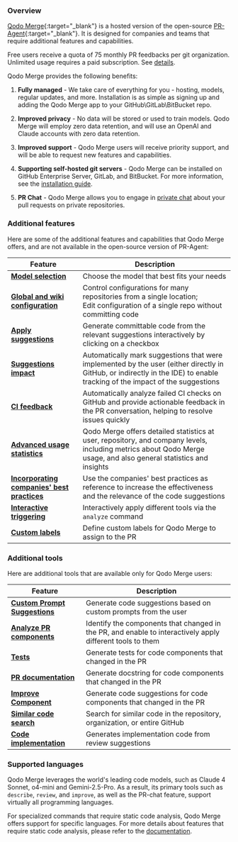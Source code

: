 ### Overview

[Qodo Merge](https://www.codium.ai/pricing/){:target="_blank"} is a hosted version of the open-source [PR-Agent](https://github.com/Codium-ai/pr-agent){:target="_blank"}. 
It is designed for companies and teams that require additional features and capabilities.

Free users receive a quota of 75 monthly PR feedbacks per git organization. Unlimited usage requires a paid subscription. See [details](https://qodo-merge-docs.qodo.ai/installation/qodo_merge/#cloud-users).


Qodo Merge provides the following benefits:

1. **Fully managed** - We take care of everything for you - hosting, models, regular updates, and more. Installation is as simple as signing up and adding the Qodo Merge app to your GitHub\GitLab\BitBucket repo.

2. **Improved privacy** - No data will be stored or used to train models. Qodo Merge will employ zero data retention, and will use an OpenAI and Claude accounts with zero data retention.

3. **Improved support** - Qodo Merge users will receive priority support, and will be able to request new features and capabilities.

4. **Supporting self-hosted git servers** - Qodo Merge can be installed on GitHub Enterprise Server, GitLab, and BitBucket. For more information, see the [installation guide](https://qodo-merge-docs.qodo.ai/installation/pr_agent_pro/).

5. **PR Chat** - Qodo Merge allows you to engage in [private chat](https://qodo-merge-docs.qodo.ai/chrome-extension/features/#pr-chat) about your pull requests on private repositories.

### Additional features

Here are some of the additional features and capabilities that Qodo Merge offers, and are not available in the open-source version of PR-Agent:

| Feature                                                                                                              | Description                                                                                                                                            |
| -------------------------------------------------------------------------------------------------------------------- |--------------------------------------------------------------------------------------------------------------------------------------------------------|
| [**Model selection**](https://qodo-merge-docs.qodo.ai/usage-guide/PR_agent_pro_models/)                              | Choose the model that best fits your needs                                                         |
| [**Global and wiki configuration**](https://qodo-merge-docs.qodo.ai/usage-guide/configuration_options/)              | Control configurations for many repositories from a single location; <br>Edit configuration of a single repo without committing code                   |
| [**Apply suggestions**](https://qodo-merge-docs.qodo.ai/tools/improve/#overview)                                     | Generate committable code from the relevant suggestions interactively by clicking on a checkbox                                                        |
| [**Suggestions impact**](https://qodo-merge-docs.qodo.ai/tools/improve/#assessing-impact)                            | Automatically mark suggestions that were implemented by the user (either directly in GitHub, or indirectly in the IDE) to enable tracking of the impact of the suggestions |
| [**CI feedback**](https://qodo-merge-docs.qodo.ai/tools/ci_feedback/)                                                | Automatically analyze failed CI checks on GitHub and provide actionable feedback in the PR conversation, helping to resolve issues quickly             |
| [**Advanced usage statistics**](https://www.codium.ai/contact/#/)                                                    | Qodo Merge offers detailed statistics at user, repository, and company levels, including metrics about Qodo Merge usage, and also general statistics and insights |
| [**Incorporating companies' best practices**](https://qodo-merge-docs.qodo.ai/tools/improve/#best-practices)         | Use the companies' best practices as reference to increase the effectiveness and the relevance of the code suggestions                                 |
| [**Interactive triggering**](https://qodo-merge-docs.qodo.ai/tools/analyze/#example-usage)                           | Interactively apply different tools via the `analyze` command                                                                                          |
| [**Custom labels**](https://qodo-merge-docs.qodo.ai/tools/describe/#handle-custom-labels-from-the-repos-labels-page) | Define custom labels for Qodo Merge to assign to the PR                                                                                                |

### Additional tools

Here are additional tools that are available only for Qodo Merge users:

| Feature                                                                               | Description                                                                                               |
| ------------------------------------------------------------------------------------- | --------------------------------------------------------------------------------------------------------- |
| [**Custom Prompt Suggestions**](https://qodo-merge-docs.qodo.ai/tools/custom_prompt/) | Generate code suggestions based on custom prompts from the user                                           |
| [**Analyze PR components**](https://qodo-merge-docs.qodo.ai/tools/analyze/)           | Identify the components that changed in the PR, and enable to interactively apply different tools to them |
| [**Tests**](https://qodo-merge-docs.qodo.ai/tools/test/)                              | Generate tests for code components that changed in the PR                                                 |
| [**PR documentation**](https://qodo-merge-docs.qodo.ai/tools/documentation/)          | Generate docstring for code components that changed in the PR                                             |
| [**Improve Component**](https://qodo-merge-docs.qodo.ai/tools/improve_component/)     | Generate code suggestions for code components that changed in the PR                                      |
| [**Similar code search**](https://qodo-merge-docs.qodo.ai/tools/similar_code/)        | Search for similar code in the repository, organization, or entire GitHub                                 |
| [**Code implementation**](https://qodo-merge-docs.qodo.ai/tools/implement/)           | Generates implementation code from review suggestions                                                     |

### Supported languages

Qodo Merge leverages the world's leading code models, such as Claude 4 Sonnet, o4-mini and Gemini-2.5-Pro.
As a result, its primary tools such as `describe`, `review`, and `improve`, as well as the PR-chat feature, support virtually all programming languages.

For specialized commands that require static code analysis, Qodo Merge offers support for specific languages. For more details about features that require static code analysis, please refer to the [documentation](https://qodo-merge-docs.qodo.ai/tools/analyze/#overview).
